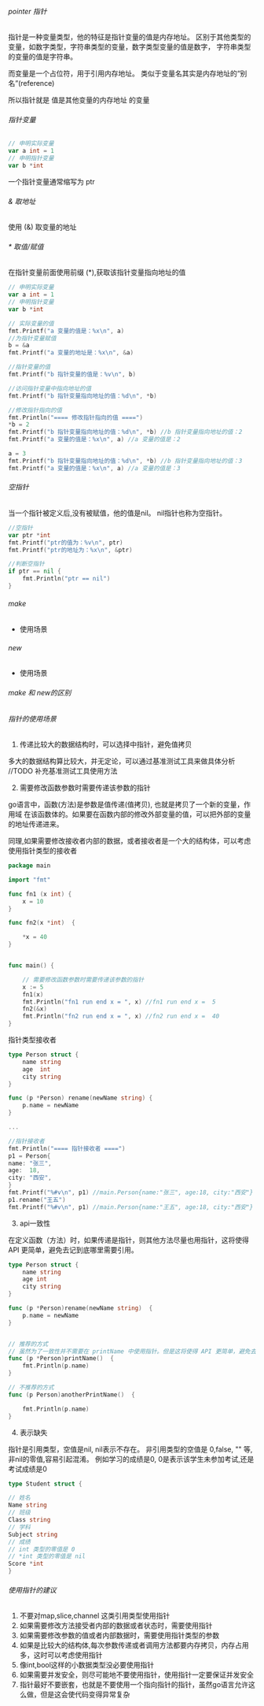 ###### pointer 指针

指针是一种变量类型，他的特征是指针变量的值是内存地址。
区别于其他类型的变量，如数字类型，字符串类型的变量，数字类型变量的值是数字， 字符串类型的变量的值是字符串。

而变量是一个占位符，用于引用内存地址。
类似于变量名其实是内存地址的“别名”(reference)

所以指针就是 值是其他变量的内存地址 的变量

###### 指针变量

```go
// 申明实际变量
var a int = 1
// 申明指针变量
var b *int
```
一个指针变量通常缩写为 ptr

###### & 取地址

使用 (&) 取变量的地址

###### * 取值/赋值

在指针变量前面使用前缀 (*),获取该指针变量指向地址的值

```go
// 申明实际变量
var a int = 1
// 申明指针变量
var b *int

// 实际变量的值
fmt.Printf("a 变量的值是：%x\n", a)
//为指针变量赋值
b = &a
fmt.Printf("a 变量的地址是：%x\n", &a)

//指针变量的值
fmt.Printf("b 指针变量的值是：%v\n", b)

//访问指针变量中指向地址的值
fmt.Printf("b 指针变量指向地址的值：%d\n", *b)

//修改指针指向的值
fmt.Println("==== 修改指针指向的值 ====")
*b = 2
fmt.Printf("b 指针变量指向地址的值：%d\n", *b) //b 指针变量指向地址的值：2
fmt.Printf("a 变量的值是：%x\n", a) //a 变量的值是：2

a = 3
fmt.Printf("b 指针变量指向地址的值：%d\n", *b) //b 指针变量指向地址的值：3
fmt.Printf("a 变量的值是：%x\n", a) //a 变量的值是：3
```

###### 空指针
当一个指针被定义后,没有被赋值，他的值是nil。
nil指针也称为空指针。

```go
//空指针
var ptr *int
fmt.Printf("ptr的值为：%v\n", ptr)
fmt.Printf("ptr的地址为：%x\n", &ptr)

//判断空指针
if ptr == nil {
    fmt.Println("ptr == nil")
}
```


###### make

- 使用场景

###### new

- 使用场景


###### make 和 new的区别


###### 指针的使用场景

1. 传递比较大的数据结构时，可以选择中指针，避免值拷贝

多大的数据结构算比较大，并无定论，可以通过基准测试工具来做具体分析 //TODO 补充基准测试工具使用方法

2. 需要修改函数参数时需要传递该参数的指针

go语言中，函数(方法)是参数是值传递(值拷贝), 也就是拷贝了一个新的变量，作用域
在该函数体的。如果要在函数内部的修改外部变量的值，可以把外部的变量的地址传递进来。

同理,如果需要修改接收者内部的数据，或者接收者是一个大的结构体，可以考虑使用指针类型的接收者

```go
package main

import "fmt"

func fn1 (x int) {
	x = 10
}

func fn2(x *int)  {

	*x = 40
}


func main() {

	// 需要修改函数参数时需要传递该参数的指针
	x := 5
	fn1(x)
	fmt.Println("fn1 run end x = ", x) //fn1 run end x =  5
	fn2(&x)
	fmt.Println("fn2 run end x = ", x) //fn2 run end x =  40
}
```

指针类型接收者

```go
type Person struct {
	name string
	age  int
	city string
}

func (p *Person) rename(newName string) {
	p.name = newName
}

...

//指针接收者
fmt.Println("==== 指针接收者 ====")
p1 = Person{
name: "张三",
age:  18,
city: "西安",
}
fmt.Printf("%#v\n", p1) //main.Person{name:"张三", age:18, city:"西安"}
p1.rename("王五")
fmt.Printf("%#v\n", p1) //main.Person{name:"王五", age:18, city:"西安"}
```


3. api一致性

在定义函数（方法）时，如果传递是指针，则其他方法尽量也用指针，这将使得 API 更简单，避免去记到底哪里需要引用。

```go
type Person struct {
	name string
	age int
	city string
}

func (p *Person)rename(newName string)  {
	p.name = newName
}


// 推荐的方式
// 虽然为了一致性并不需要在 printName 中使用指针。但是这将使得 API 更简单，避免去记到底哪里需要引用。
func (p *Person)printName()  {
	fmt.Println(p.name)
}

// 不推荐的方式
func (p Person)anotherPrintName()  {

	fmt.Println(p.name)
}
```

4. 表示缺失

指针是引用类型，空值是nil, nil表示不存在。 非引用类型的空值是 0,false, "" 等, 非nil的零值,容易引起混淆。
例如学习的成绩是0, 0是表示该学生未参加考试,还是考试成绩是0

```go
type Student struct {

// 姓名
Name string
// 班级
Class string
// 学科
Subject string
// 成绩
// int 类型的零值是 0
// *int 类型的零值是 nil
Score *int
}
```


###### 使用指针的建议
1. 不要对map,slice,channel 这类引用类型使用指针
2. 如果需要修改方法接受者内部的数据或者状态时，需要使用指针
3. 如果需要修改参数的值或者内部数据时，需要使用指针类型的参数
4. 如果是比较大的结构体,每次参数传递或者调用方法都要内存拷贝，内存占用多，这时可以考虑使用指针
5. 像int,bool这样的小数据类型没必要使用指针
6. 如果需要并发安全，则尽可能地不要使用指针，使用指针一定要保证并发安全
7. 指针最好不要嵌套，也就是不要使用一个指向指针的指针，虽然go语言允许这么做，但是这会使代码变得异常复杂

